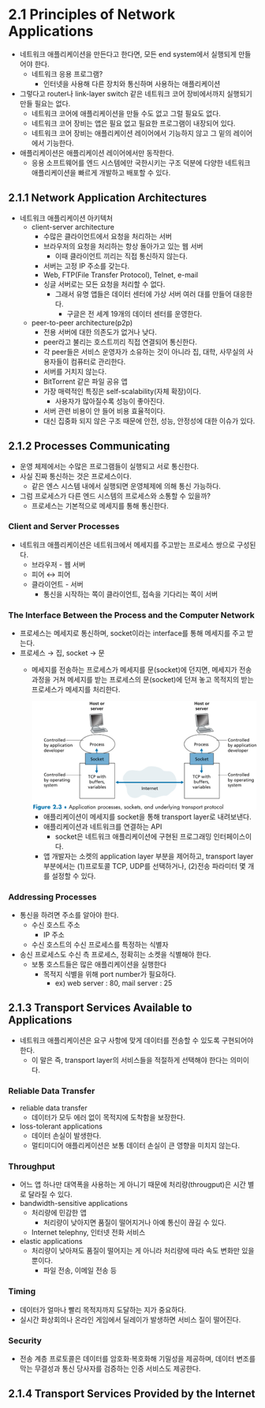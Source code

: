 # 2.1 Principles of Network Applications

- 네트워크 애플리케이션을 만든다고 한다면, 모든 end system에서 실행되게 만들어야 한다.
    - 네트워크 응용 프로그램?
        - 인터넷을 사용해 다른 장치와 통신하며 사용하는 애플리케이션
- 그렇다고 router나 link-layer switch 같은 네트워크 코어 장비에서까지 실행되기 만들 필요는 없다.
    - 네트워크 코어에 애플리케이션을 만들 수도 없고 그럴 필요도 없다.
    - 네트워크 코어 장비는 앱은 필요 없고 필요한 프로그램이 내장되어 있다.
    - 네트워크 코어 장비는 애플리케이션 레이어에서 기능하지 않고 그 밑의 레이어에서 기능한다.
- 애플리케이션은 애플리케이션 레이어에서만 동작한다.
    - 응용 소프트웨어를 엔드 시스템에만 국한시키는 구조 덕분에 다양한 네트워크 애플리케이션을 빠르게 개발하고 배포할 수 있다.

## 2.1.1 Network Application Architectures

- 네트워크 애플리케이션 아키텍처
    - client-server architecture
        - 수많은 클라이언트에서 요청을 처리하는 서버
        - 브라우저의 요청을 처리하는 항상 돌아가고 있는 웹 서버
            - 이때 클라이언트 끼리는 직접 통신하지 않는다.
        - 서버는 고정 IP 주소를 갖는다.
        - Web, FTP(File Transfer Protocol), Telnet, e-mail
        - 싱글 서버로는 모든 요청을 처리할 수 없다.
            - 그래서 유명 앱들은 데이터 센터에 가상 서버 여러 대를 만들어 대응한다.
                - 구글은 전 세계 19개의 데이터 센터를 운영한다.
    - peer-to-peer architecture(p2p)
        - 전용 서버에 대한 의존도가 없거나 낮다.
        - peer라고 불리는 호스트끼리 직접 연결되어 통신한다.
        - 각 peer들은 서비스 운영자가 소유하는 것이 아니라 집, 대학, 사무실의 사용자들이 컴퓨터로 관리한다.
        - 서버를 거치지 않는다.
        - BitTorrent 같은 파일 공유 앱
        - 가장 매력적인 특징은 self-scalability(자체 확장)이다.
            - 사용자가 많아질수록 성능이 좋아진다.
        - 서버 관련 비용이 안 들어 비용 효율적이다.
        - 대신 집중화 되지 않은 구조 때문에 안전, 성능, 안정성에 대한 이슈가 있다.

## 2.1.2 Processes Communicating

- 운영 체제에서는 수많은 프로그램들이 실행되고 서로 통신한다.
- 사실 진짜 통신하는 것은 프로세스이다.
    - 같은 엔스 시스템 내에서 실행되면 운영체제에 의해 통신 가능하다.
- 그럼 프로세스가 다른 엔드 시스템의 프로세스와 소통할 수 있을까?
    - 프로세스는 기본적으로 메세지를 통해 통신한다.

### Client and Server Processes

- 네트워크 애플리케이션은 네트워크에서 메세지를 주고받는 프로세스 쌍으로 구성된다.
    - 브라우저 - 웹 서버
    - 피어 ↔ 피어
    - 클라이언트 - 서버
        - 통신을 시작하는 쪽이 클라이언트, 접속을 기다리는 쪽이 서버

### The Interface Between the Process and the Computer Network

- 프로세스는 메세지로 통신하며, socket이라는 interface를 통해 메세지를 주고 받는다.
- 프로세스 → 집, socket → 문
    - 메세지를 전송하는 프로세스가 메세지를 문(socket)에 던지면, 메세지가 전송 과정을 거쳐 메세지를 받는 프로세스의 문(socket)에 던져 놓고 목적지의 받는 프로세스가 메세지를 처리한다.
        
        <img src="./images/figure2-3.png" width="700">
        
        - 애플리케이션이 메세지를 socket을 통해 transport layer로 내려보낸다.
        - 애플리케이션과 네트워크를 연결하는 API
            - socket은 네트워크 애플리케이션에 구현된 프로그래밍 인터페이스이다.
        - 앱 개발자는 소켓의 application layer 부분을 제어하고, transport layer 부분에서는 (1)프로토콜 TCP, UDP를 선택하거나, (2)전송 파라미터 몇 개를 설정할 수 있다.

### Addressing Processes

- 통신을 하려면 주소를 알아야 한다.
    - 수신 호스트 주소
        - IP 주소
    - 수신 호스트의 수신 프로세스를 특정하는 식별자
- 송신 프로세스도 수신 측 프로세스, 정확히는 소켓을 식별해야 한다.
    - 보통 호스트들은 많은 애플리케이션을 실행한다
        - 목적지 식별을 위해 port number가 필요하다.
            - ex) web server : 80, mail server : 25

## 2.1.3 Transport Services Available to Applications

- 네트워크 애플리케이션은 요구 사항에 맞게 데이터를 전송할 수 있도록 구현되어야 한다.
    - 이 말은 즉, transport layer의 서비스들을 적절하게 선택해야 한다는 의미이다.

### Reliable Data Transfer

- reliable data transfer
    - 데이터가 모두 에러 없이 목적지에 도착함을 보장한다.
- loss-tolerant applications
    - 데이터 손실이 발생한다.
    - 멀티미디어 애플리케이션은 보통 데이터 손실이 큰 영향을 미치지 않는다.

### Throughput

- 어느 앱 하나만 대역폭을 사용하는 게 아니기 때문에 처리량(througput)은 시간 별로 달라질 수 있다.
- bandwidth-sensitive applications
    - 처리량에 민감한 앱
        - 처리량이 낮아지면 품질이 떨어지거나 아예 통신이 끊길 수 있다.
    - Internet telephny, 인터넷 전화 서비스
- elastic applications
    - 처리량이 낮아져도 품질이 떨어지는 게 아니라 처리량에 따라 속도 변화만 있을 뿐이다.
        - 파일 전송, 이메일 전송 등

### Timing

- 데이터가 얼마나 빨리 목적지까지 도달하는 지가 중요하다.
- 실시간 화상회의나 온라인 게임에서 딜레이가 발생하면 서비스 질이 떨어진다.

### Security

- 전송 계층 프로토콜은 데이터를 암호화·복호화해 기밀성을 제공하며, 데이터 변조를 막는 무결성과 통신 당사자를 검증하는 인증 서비스도 제공한다.

## 2.1.4 Transport Services Provided by the Internet
